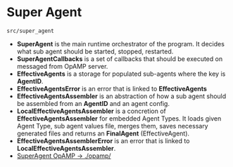# Super Agent 
`src/super_agent`

- __SuperAgent__ is the main runtime orchestrator of the program. It decides what sub agent should be started, stopped, restarted.
- __SuperAgentCallbacks__ is a set of callbacks that should be executed on messaged from OpAMP server.
- __EffectiveAgents__ is a storage for populated sub-agents where the key is __AgentID__.
- __EffectiveAgentsError__ is an error that is linked to __EffectiveAgents__
- __EffectiveAgentsAssembler__ is an abstraction of how a sub agent should be assembled from an __AgentID__ and an agent config.
- __LocalEffectiveAgentsAssembler__ is a concretion of __EffectiveAgentsAssembler__ for embedded Agent Types. It loads given Agent Type, sub agent values file, merges them, saves necessary generated files and returns an __FinalAgent__ (EffectiveAgent).
- __EffectiveAgentsAssemblerError__ is an error that is linked to __LocalEffectiveAgentsAssembler__.
- [SuperAgent OpAMP -> ./opamp/](./opamp/README.md)